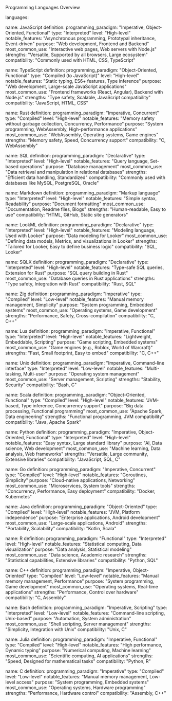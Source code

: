 Programming Languages Overview

languages:

name: JavaScript definition: programming_paradigm: "Imperative, Object-Oriented, Functional" type: "Interpreted" level: "High-level" notable_features: "Asynchronous programming, Prototypal inheritance, Event-driven" purpose: "Web development, Frontend and Backend" most_common_use: "Interactive web pages, Web servers with Node.js" strengths: "Versatile, Supported by all browsers, Large ecosystem" compatibility: "Commonly used with HTML, CSS, TypeScript"

name: TypeScript definition: programming_paradigm: "Object-Oriented, Functional" type: "Compiled (to JavaScript)" level: "High-level" notable_features: "Static typing, ES6+ features, Type inference" purpose: "Web development, Large-scale JavaScript applications" most_common_use: "Frontend frameworks (React, Angular), Backend with Node.js" strengths: "Type safety, Scalable, JavaScript compatibility" compatibility: "JavaScript, HTML, CSS"

name: Rust definition: programming_paradigm: "Imperative, Concurrent" type: "Compiled" level: "High-level" notable_features: "Memory safety without garbage collection, Concurrency, Performance" purpose: "System programming, WebAssembly, High-performance applications" most_common_use: "WebAssembly, Operating systems, Game engines" strengths: "Memory safety, Speed, Concurrency support" compatibility: "C, WebAssembly"

name: SQL definition: programming_paradigm: "Declarative" type: "Interpreted" level: "High-level" notable_features: "Query language, Set-based operations" purpose: "Database management" most_common_use: "Data retrieval and manipulation in relational databases" strengths: "Efficient data handling, Standardized" compatibility: "Commonly used with databases like MySQL, PostgreSQL, Oracle"

name: Markdown definition: programming_paradigm: "Markup language" type: "Interpreted" level: "High-level" notable_features: "Simple syntax, Readability" purpose: "Document formatting" most_common_use: "Documentation, Readme files, Blogs" strengths: "Human-readable, Easy to use" compatibility: "HTML, GitHub, Static site generators"

name: LookML definition: programming_paradigm: "Declarative" type: "Interpreted" level: "High-level" notable_features: "Modeling language, Used with Looker" purpose: "Data modeling for Looker" most_common_use: "Defining data models, Metrics, and visualizations in Looker" strengths: "Tailored for Looker, Easy to define business logic" compatibility: "SQL, Looker"

name: SQLX definition: programming_paradigm: "Declarative" type: "Interpreted" level: "High-level" notable_features: "Type-safe SQL queries, Extension for Rust" purpose: "SQL query building in Rust" most_common_use: "Database queries in Rust applications" strengths: "Type safety, Integration with Rust" compatibility: "Rust, SQL"

name: Zig definition: programming_paradigm: "Imperative" type: "Compiled" level: "Low-level" notable_features: "Manual memory management, Simplicity" purpose: "System programming, Embedded systems" most_common_use: "Operating systems, Game development" strengths: "Performance, Safety, Cross-compilation" compatibility: "C, C++"

name: Lua definition: programming_paradigm: "Imperative, Functional" type: "Interpreted" level: "High-level" notable_features: "Lightweight, Embeddable, Scripting" purpose: "Game scripting, Embedded systems" most_common_use: "Game engines (e.g., Roblox, World of Warcraft)" strengths: "Fast, Small footprint, Easy to embed" compatibility: "C, C++"

name: Unix definition: programming_paradigm: "Imperative, Command-line interface" type: "Interpreted" level: "Low-level" notable_features: "Multi-tasking, Multi-user" purpose: "Operating system management" most_common_use: "Server management, Scripting" strengths: "Stability, Security" compatibility: "Bash, C"

name: Scala definition: programming_paradigm: "Object-Oriented, Functional" type: "Compiled" level: "High-level" notable_features: "JVM-based, Type inference, Concurrency support" purpose: "Big data processing, Functional programming" most_common_use: "Apache Spark, Data engineering" strengths: "Functional programming, JVM compatibility" compatibility: "Java, Apache Spark"

name: Python definition: programming_paradigm: "Imperative, Object-Oriented, Functional" type: "Interpreted" level: "High-level" notable_features: "Easy syntax, Large standard library" purpose: "AI, Data science, Web development" most_common_use: "Machine learning, Data analysis, Web frameworks" strengths: "Versatile, Large community, Extensive libraries" compatibility: "JavaScript, SQL, C"

name: Go definition: programming_paradigm: "Imperative, Concurrent" type: "Compiled" level: "High-level" notable_features: "Goroutines, Simplicity" purpose: "Cloud-native applications, Networking" most_common_use: "Microservices, System tools" strengths: "Concurrency, Performance, Easy deployment" compatibility: "Docker, Kubernetes"

name: Java definition: programming_paradigm: "Object-Oriented" type: "Compiled" level: "High-level" notable_features: "JVM, Platform independence" purpose: "Enterprise applications, Android development" most_common_use: "Large-scale applications, Android" strengths: "Portability, Scalability" compatibility: "Kotlin, Scala"

name: R definition: programming_paradigm: "Functional" type: "Interpreted" level: "High-level" notable_features: "Statistical computing, Data visualization" purpose: "Data analysis, Statistical modeling" most_common_use: "Data science, Academic research" strengths: "Statistical capabilities, Extensive libraries" compatibility: "Python, SQL"

name: C++ definition: programming_paradigm: "Imperative, Object-Oriented" type: "Compiled" level: "Low-level" notable_features: "Manual memory management, Performance" purpose: "System programming, Game development" most_common_use: "Operating systems, Real-time applications" strengths: "Performance, Control over hardware" compatibility: "C, Assembly"

name: Bash definition: programming_paradigm: "Imperative, Scripting" type: "Interpreted" level: "Low-level" notable_features: "Command-line scripting, Unix-based" purpose: "Automation, System administration" most_common_use: "Shell scripting, Server management" strengths: "Simplicity, Integration with Unix" compatibility: "Unix, C"

name: Julia definition: programming_paradigm: "Imperative, Functional" type: "Compiled" level: "High-level" notable_features: "High performance, Dynamic typing" purpose: "Numerical computing, Machine learning" most_common_use: "Scientific computing, AI applications" strengths: "Speed, Designed for mathematical tasks" compatibility: "Python, R"

name: C definition: programming_paradigm: "Imperative" type: "Compiled" level: "Low-level" notable_features: "Manual memory management, Low-level access" purpose: "System programming, Embedded systems" most_common_use: "Operating systems, Hardware programming" strengths: "Performance, Hardware control" compatibility: "Assembly, C++"

